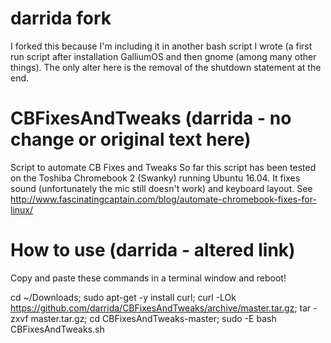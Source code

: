 # darrida fork
I forked this because I'm including it in another bash script I wrote (a first run script after installation GalliumOS and then gnome (among many other things). The only alter here is the removal of the shutdown statement at the end.

# CBFixesAndTweaks (darrida - no change or original text here)
Script to automate CB Fixes and Tweaks
So far this script has been tested on the Toshiba Chromebook 2 (Swanky) running Ubuntu 16.04.
It fixes sound (unfortunately the mic still doesn't work) and keyboard layout.
See http://www.fascinatingcaptain.com/blog/automate-chromebook-fixes-for-linux/

# How to use (darrida - altered link)
Copy and paste these commands in a terminal window and reboot!

cd ~/Downloads; sudo apt-get -y install curl; curl -LOk https://github.com/darrida/CBFixesAndTweaks/archive/master.tar.gz; tar -zxvf master.tar.gz; cd CBFixesAndTweaks-master; sudo -E bash CBFixesAndTweaks.sh
